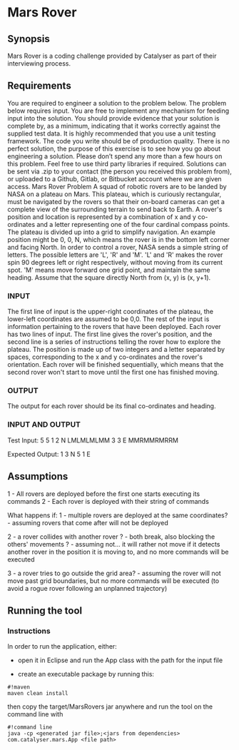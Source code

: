 # Mars Rover #


## Synopsis ##


Mars Rover is a coding challenge provided by Catalyser as part of their interviewing process.

## Requirements ##

You are required to engineer a solution to the problem below. The problem below requires input. You
are free to implement any mechanism for feeding input into the solution. You should provide evidence
that your solution is complete by, as a minimum, indicating that it works correctly against the supplied
test data. It is highly recommended that you use a unit testing framework.
The code you write should be of production quality. There is no perfect solution, the purpose of this
exercise is to see how you go about engineering a solution. Please don’t spend any more than a few
hours on this problem. Feel free to use third party libraries if required.
Solutions can be sent via .zip to your contact (the person you received this problem from), or uploaded
to a Github, Gitlab, or Bitbucket account where we are given access.
Mars Rover Problem
A squad of robotic rovers are to be landed by NASA on a plateau on Mars. This plateau, which is
curiously rectangular, must be navigated by the rovers so that their on-board cameras can get a
complete view of the surrounding terrain to send back to Earth. A rover's position and location is
represented by a combination of x and y co-ordinates and a letter representing one of the four cardinal
compass points. The plateau is divided up into a grid to simplify navigation. An example position
might be 0, 0, N, which means the rover is in the bottom left corner and facing North. In order to
control a rover, NASA sends a simple string of letters. The possible letters are 'L', 'R' and 'M'. 'L' and
'R' makes the rover spin 90 degrees left or right respectively, without moving from its current spot. 'M'
means move forward one grid point, and maintain the same heading.
Assume that the square directly North from (x, y) is (x, y+1).


### INPUT ###

The first line of input is the upper-right coordinates of the plateau, the lower-left coordinates are
assumed to be 0,0.
The rest of the input is information pertaining to the rovers that have been deployed. Each rover has
two lines of input. The first line gives the rover's position, and the second line is a series of instructions
telling the rover how to explore the plateau. The position is made up of two integers and a letter
separated by spaces, corresponding to the x and y co-ordinates and the rover's orientation.
Each rover will be finished sequentially, which means that the second rover won't start to move until
the first one has finished moving.

### OUTPUT ###

The output for each rover should be its final co-ordinates and heading.

### INPUT AND OUTPUT ###

Test Input:
5 5
1 2 N
LMLMLMLMM
3 3 E
MMRMMRMRRM

Expected Output:
1 3 N
5 1 E

## Assumptions ##

1 - All rovers are deployed before the first one starts executing its commands 
2 - Each rover is deployed with their string of commands

What happens if:
1 - multiple rovers are deployed at the same coordinates? 
    - assuming rovers that come after will not be deployed
   
2 - a rover collides with another rover ?
    - both break, also blocking the others' movements ? 
    - assuming not... it will rather not move if it detects another rover in the position it is moving to, and no more commands will be executed
  
3 - a rover tries to go outside the grid area?
    - assuming the rover will not move past grid boundaries, but no more commands will be executed (to avoid a rogue rover following an unplanned trajectory)


## Running the tool ##


### Instructions ###

In order to run the application, either: 

* open it in Eclipse and run the App class with the path for the input file

* create an executable package by running this: 


```
#!maven
maven clean install
```

then copy the target/MarsRovers jar anywhere and run the tool on the command line with 


```
#!command line
java -cp <generated jar file>;<jars from dependencies> com.catalyser.mars.App <file path>
```

